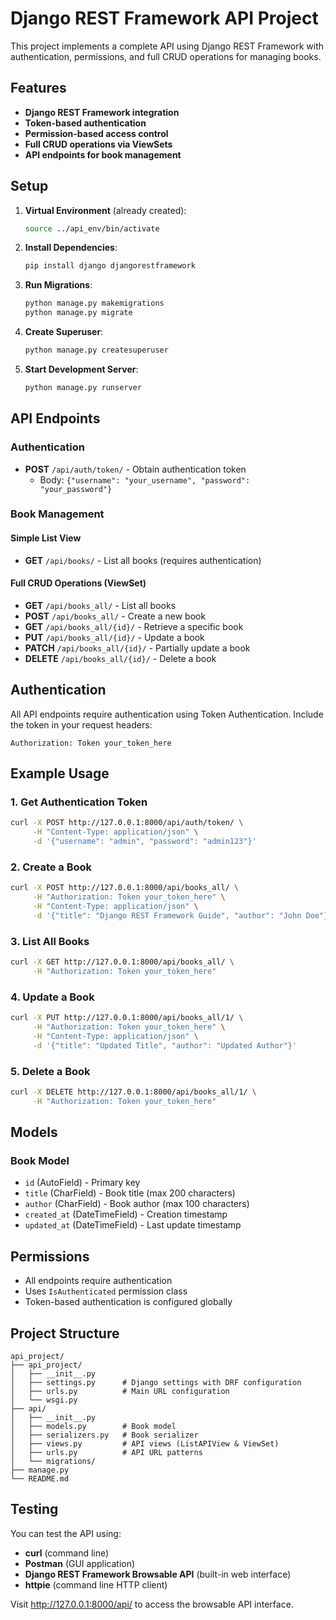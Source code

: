 # Django REST Framework API Project

This project implements a complete API using Django REST Framework with authentication, permissions, and full CRUD operations for managing books.

## Features

- **Django REST Framework integration**
- **Token-based authentication**
- **Permission-based access control**
- **Full CRUD operations via ViewSets**
- **API endpoints for book management**

## Setup

1. **Virtual Environment** (already created):
   ```bash
   source ../api_env/bin/activate
   ```

2. **Install Dependencies**:
   ```bash
   pip install django djangorestframework
   ```

3. **Run Migrations**:
   ```bash
   python manage.py makemigrations
   python manage.py migrate
   ```

4. **Create Superuser**:
   ```bash
   python manage.py createsuperuser
   ```

5. **Start Development Server**:
   ```bash
   python manage.py runserver
   ```

## API Endpoints

### Authentication
- **POST** `/api/auth/token/` - Obtain authentication token
  - Body: `{"username": "your_username", "password": "your_password"}`

### Book Management

#### Simple List View
- **GET** `/api/books/` - List all books (requires authentication)

#### Full CRUD Operations (ViewSet)
- **GET** `/api/books_all/` - List all books
- **POST** `/api/books_all/` - Create a new book
- **GET** `/api/books_all/{id}/` - Retrieve a specific book
- **PUT** `/api/books_all/{id}/` - Update a book
- **PATCH** `/api/books_all/{id}/` - Partially update a book
- **DELETE** `/api/books_all/{id}/` - Delete a book

## Authentication

All API endpoints require authentication using Token Authentication. Include the token in your request headers:

```
Authorization: Token your_token_here
```

## Example Usage

### 1. Get Authentication Token
```bash
curl -X POST http://127.0.0.1:8000/api/auth/token/ \
     -H "Content-Type: application/json" \
     -d '{"username": "admin", "password": "admin123"}'
```

### 2. Create a Book
```bash
curl -X POST http://127.0.0.1:8000/api/books_all/ \
     -H "Authorization: Token your_token_here" \
     -H "Content-Type: application/json" \
     -d '{"title": "Django REST Framework Guide", "author": "John Doe"}'
```

### 3. List All Books
```bash
curl -X GET http://127.0.0.1:8000/api/books_all/ \
     -H "Authorization: Token your_token_here"
```

### 4. Update a Book
```bash
curl -X PUT http://127.0.0.1:8000/api/books_all/1/ \
     -H "Authorization: Token your_token_here" \
     -H "Content-Type: application/json" \
     -d '{"title": "Updated Title", "author": "Updated Author"}'
```

### 5. Delete a Book
```bash
curl -X DELETE http://127.0.0.1:8000/api/books_all/1/ \
     -H "Authorization: Token your_token_here"
```

## Models

### Book Model
- `id` (AutoField) - Primary key
- `title` (CharField) - Book title (max 200 characters)
- `author` (CharField) - Book author (max 100 characters)
- `created_at` (DateTimeField) - Creation timestamp
- `updated_at` (DateTimeField) - Last update timestamp

## Permissions

- All endpoints require authentication
- Uses `IsAuthenticated` permission class
- Token-based authentication is configured globally

## Project Structure

```
api_project/
├── api_project/
│   ├── __init__.py
│   ├── settings.py      # Django settings with DRF configuration
│   ├── urls.py          # Main URL configuration
│   └── wsgi.py
├── api/
│   ├── __init__.py
│   ├── models.py        # Book model
│   ├── serializers.py   # Book serializer
│   ├── views.py         # API views (ListAPIView & ViewSet)
│   ├── urls.py          # API URL patterns
│   └── migrations/
├── manage.py
└── README.md
```

## Testing

You can test the API using:
- **curl** (command line)
- **Postman** (GUI application)
- **Django REST Framework Browsable API** (built-in web interface)
- **httpie** (command line HTTP client)

Visit http://127.0.0.1:8000/api/ to access the browsable API interface.
